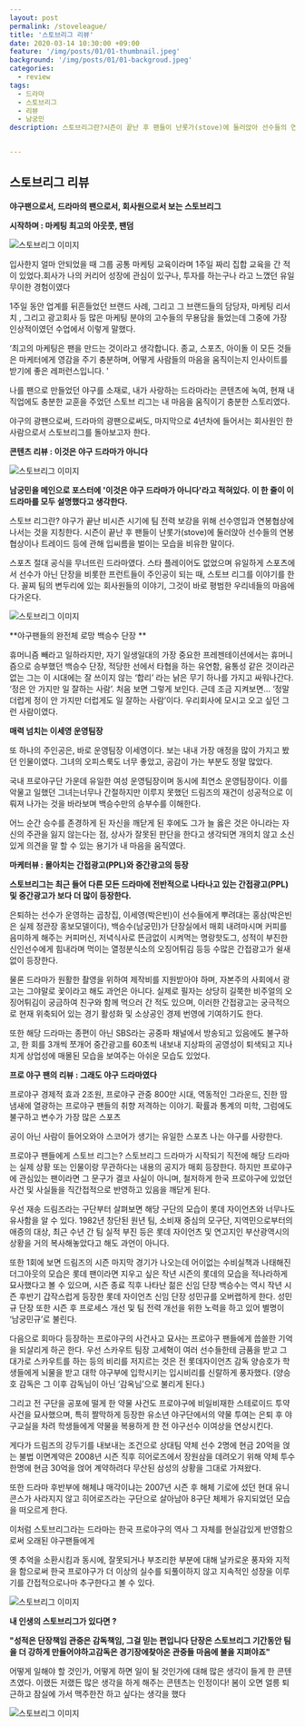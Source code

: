 ```yaml
---
layout: post
permalink: /stoveleague/
title: '스토브리그 리뷰'
date: 2020-03-14 10:30:00 +09:00
feature: '/img/posts/01/01-thumbnail.jpeg'
background: '/img/posts/01/01-backgroud.jpeg'
categories:
  - review
tags:
  - 드라마
  - 스토브리그
  - 리뷰
  - 남궁민
description: 스토브리그란?시즌이 끝난 후 팬들이 난롯가(stove)에 둘러앉아 선수들의 연봉 협상이나 트레이드 등에 관해 입씨름을 벌이는 모습을 비유한 말로, 야구가 끝난 비시즌 시기에 팀 전력 보강을 위해 선수영입과 연봉협상에 나서는 것을 뜻한다


---
```


## 스토브리그 리뷰

**야구팬으로서, 드라마의 팬으로서, 회사원으로서 보는 스토브리그**

**시작하며 : 마케팅 최고의 아웃풋, 팬덤**

![스토브리그 이미지](/img/posts/01/01.jpg)



입사한지 얼마 안되었을 때 그룹 공통 마케팅 교육이라며 1주일 짜리 집합 교육을 간 적이 있었다.회사가 나의 커리어 성장에 관심이 있구나, 투자를 하는구나 라고 느꼈던 유일무이한 경험이였다

1주일 동안 업계를 뒤흔들었던 브랜드 사례, 그리고 그 브랜드들의 담당자, 마케팅 리서치 , 그리고 광고회사 등 많은 마케팅 분야의 고수들의 무용담을 들었는데 그중에 가장 인상적이였던 수업에서 이렇게 말했다. 

‘최고의 마케팅은 팬을 만드는 것이라고 생각합니다.  종교, 스포츠, 아이돌 이 모든 것들은 마케터에게 영감을 주기 충분하며, 어떻게 사람들의 마음을 움직이는지 인사이트를 받기에 좋은 레퍼런스입니다. '

나를 팬으로 만들었던 야구를 소재로, 내가 사랑하는 드라마라는 콘텐츠에 녹여, 현재 내 직업에도 충분한 교훈을 주었던 스토브 리그는 내 마음을 움직이기 충분한 스토리였다. 

야구의 광팬으로써, 드라마의 광팬으로써도, 마지막으로 4년차에 들어서는 회사원인 한 사람으로서 스토브리그를 돌아보고자 한다. 



**콘텐츠 리뷰 : 이것은 야구 드라마가 아니다**



![스토브리그 이미지](/img/posts/01/02.jpeg)



**남궁민을 메인으로 포스터에 '이것은 야구 드라마가 아니다'라고 적혀있다. 이 한 줄이 이 드라마를 모두 설명했다고 생각한다.**

스토브 리그란? 야구가 끝난 비시즌 시기에 팀 전력 보강을 위해 선수영입과 연봉협상에 나서는 것을 지칭한다. 시즌이 끝난 후 팬들이 난롯가(stove)에 둘러앉아 선수들의 연봉 협상이나 트레이드 등에 관해 입씨름을 벌이는 모습을 비유한 말이다. 

스포츠 절대 공식을 무너뜨린 드라마였다. 스타 플레이어도 없었으며 유일하게 스포츠에서 선수가 아닌 단장을 비롯한 프런트들이 주인공이 되는 때, 스토브 리그를 이야기를 한다. 꼴찌 팀의 변두리에 있는 회사원들의 이야기, 그것이 바로 평범한 우리네들의 마음에 다가온다. 



![스토브리그 이미지](/img/posts/01/03.png)

**야구팬들의 완전체 로망 백승수 단장 **

휴머니즘 빼라고 일하라지만, 자기 일생일대의 가장 중요한 프레젠테이션에서는 휴머니즘으로 승부했던 백승수 단장, 적당한 선에서 타협을 하는 유연함, 융통성 같은 것이라곤 없는 그는 이 시대에는 잘 쓰이지 않는 ‘합리’ 라는 낡은 무기 하나를 가지고 싸워나간다.               ‘정은 안 가지만 일 잘하는 사람’. 처음 보면 그렇게 보인다. 근데 조금 지켜보면… ‘정말 더럽게 정이 안 가지만 더럽게도 일 잘하는 사람’이다. 우리회사에 모시고 오고 싶던 그런 사람이였다. 

**매력 넘치는 이세영 운영팀장**

또 하나의 주인공은, 바로 운영팀장 이세영이다. 보는 내내 가장 애정을 많이 가지고 봤던 인물이였다. 그녀의 오피스룩도 너무 좋았고, 공감이 가는 부분도 정말 많았다. 

국내 프로야구단 가운데 유일한 여성 운영팀장이며 동시에 최연소 운영팀장이다. 이를 악물고 일했던 그녀는너무나 간절하지만 이루지 못했던 드림즈의 재건이 성공적으로 이뤄져 나가는 것을 바라보며 백승수만의 승부수를 이해한다. 

어느 순간 승수를 존경하게 된 자신을 깨닫게 된 후에도 그가 늘 옳은 것은 아니라는 자신의 주관을 잃지 않는다는 점, 상사가 잘못된 판단을 한다고 생각되면 개의치 않고 소신있게 의견을 말 할 수 있는 용기가 내 마음을 움직였다. 



**마케터뷰 : 몰아치는 간접광고(PPL)와 중간광고의 등장**

**스토브리그는 최근 들어 다른 모든 드라마에 전반적으로 나타나고 있는 간접광고(PPL) 및 중간광고가 보다 더 많이 등장한다.**

은퇴하는 선수가 운영하는 곱창집, 이세영(박은빈)이 선수들에게 뿌려대는 홍삼(박은빈은 실제 정관장 홍보모델이다), 백승수(남궁민)가 단장실에서 매회 내려마시며 커피를 음미하게 해주는 커피머신, 저녁식사로 뜬금없이 시켜먹는 명랑핫도그, 성적이 부진한 신인선수에게 힘내라며 먹이는 열정분식소의 오징어튀김 등등 수많은 간접광고가 쉴새 없이 등장한다. 

물론 드라마가 원활한 촬영을 위하여 제작비를 지원받아야 하며, 자본주의 사회에서 광고는 그야말로 꽃이라고 해도 과언은 아니다. 실제로 필자는 상당히 길쭉한 비주얼의 오징어튀김이 궁금하여 친구와 함께 먹으러 간 적도 있으며, 이러한 간접광고는 궁극적으로 현재 위축되어 있는 경기 활성화 및 소상공인 경제 번영에 기여하기도 한다. 

또한 해당 드라마는 종편이 아닌 SBS라는 공중파 채널에서 방송되고 있음에도 불구하고, 한 회를 3개씩 쪼개어 중간광고를 60초씩 내보내 지상파의 공영성이 퇴색되고 지나치게 상업성에 매몰된 모습을 보여주는 아쉬운 모습도 있었다. 



**프로 야구 팬의 리뷰 : 그래도 야구 드라마였다**

프로야구 경제적 효과 2조원, 프로야구 관중 800만 시대, 역동적인 그라운드, 진한 땀 냄새에 열광하는 프로야구 팬들의 취향 저격하는 이야기. 확률과 통계의 미학, 그럼에도 불구하고 변수가 가장 많은 스포츠

공이 아닌 사람이 들어오와야 스코어가 생기는 유일한 스포츠 나는 야구를 사랑한다. 

프로야구 팬들에게 스토브 리그는? 스토브리그 드라마가 시작되기 직전에 해당 드라마는 실제 상황 또는 인물이랑 무관하다는 내용의 공지가 매회 등장한다. 하지만 프로야구에 관심있는 팬이라면 그 문구가 결코 사실이 아니며, 철저하게 한국 프로야구에 있었던 사건 및 사실들을 직간접적으로 반영하고 있음을 깨닫게 된다.

우선 재송 드림즈라는 구단부터 살펴보면 해당 구단의 모습이 롯데 자이언츠와 너무나도 유사함을 알 수 있다. 1982년 창단된 원년 팀, 소비재 중심의 모구단, 지역민으로부터의 애증의 대상, 최근 수년 간 팀 실적 부진 등은 롯데 자이언츠 및 연고지인 부산광역시의 상황을 거의 복사해놓았다고 해도 과언이 아니다.

또한 1회에 보면 드림즈의 시즌 마지막 경기가 나오는데 어이없는 수비실책과 나태해진 더그아웃의 모습은 롯데 팬이라면 지우고 싶은 작년 시즌의 롯데의 모습을 적나라하게 묘사했다고 볼 수 있으며, 시즌 종료 직후 나타난 젊은 신임 단장 백승수는 역시 작년 시즌 후반기 갑작스럽게 등장한 롯데 자이언츠 신임 단장 성민규를 오버랩하게 한다. 성민규 단장 또한 시즌 후 프로세스 개선 및 팀 전력 개선을 위한 노력을 하고 있어 별명이 ‘남궁민규’로 불린다.

다음으로 회마다 등장하는 프로야구의 사건사고 묘사는 프로야구 팬들에게 씁쓸한 기억을 되살리게 하곤 한다. 우선 스카우트 팀장 고세혁이 여러 선수들한테 금품을 받고 그 대가로 스카우트를 하는 등의 비리를 저지르는 것은 전 롯데자이언츠 감독 양승호가 학생들에게 뇌물을 받고 대학 야구부에 입학시키는 입시비리를 신랄하게 풍자했다. (양승호 감독은 그 이후 감독님이 아닌 ‘감옥님’으로 불리게 된다.) 

그리고 전 구단을 공포에 떨게 한 약물 사건도 프로야구에 비일비재한 스테로이드 투약 사건을 묘사했으며, 특히 짤막하게 등장한 유소년 야구단에서의 약물 투여는 은퇴 후 야구교실을 차려 학생들에게 약물을 복용하게 한 전 야구선수 이여상을 연상시킨다. 

게다가 드림즈의 강두기를 내보내는 조건으로 상대팀 약체 선수 2명에 현금 20억을 얹는 불법 이면계약은 2008년 시즌 직후 히어로즈에서 장원삼을 데려오기 위해 약체 투수 한명에 현금 30억을 얹어 계약하려다 무산된 삼성의 상황을 그대로 가져왔다. 

또한 드라마 후반부에 해체냐 매각이냐는 2007년 시즌 후 해체 기로에 섰던 현대 유니콘스가 사라지지 않고 히어로즈라는 구단으로 살아남아 8구단 체제가 유지되었던 모습을 떠오르게 한다. 

이처럼 스토브리그라는 드라마는 한국 프로야구의 역사 그 자체를 현실감있게 반영함으로써 오래된 야구팬들에게

옛 추억을 소환시킴과 동시에, 잘못되거나 부조리한 부분에 대해 날카로운 풍자와 지적을 함으로써 한국 프로야구가 더 이상의 실수를 되풀이하지 않고 지속적인 성장을 이루기를 간접적으로나마 추구한다고 볼 수 있다.

![스토브리그 이미지](/img/posts/01/04.jpeg)

**내 인생의 스토브리그가 있다면 ?**

**"성적은 단장책임 관중은 감독책임, 그걸 믿는 편입니다 단장은 스토브리그 기간동안 팀을 더 강하게 만들어야하고감독은 경기장에찾아온 관중들 마음에 불을 지펴야죠"**

어떻게 일해야 할 것인가, 어떻게 하면 일이 될 것인가에 대해 많은 생각이 들게 한 콘텐츠였다. 이랬든 저랬든 많은 생각을 하게 해주는 콘텐츠는 인정이다!  봄이 오면 얼릉 퇴근하고 잠실에 가서 맥주한잔 하고 싶다는 생각을 했다

![스토브리그 이미지](/img/posts/01/05.jpeg)